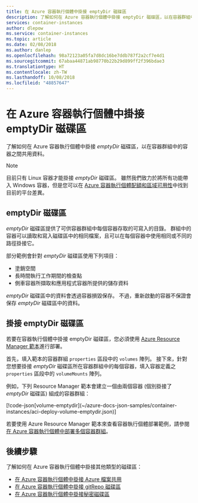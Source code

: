 ```yaml
---
title: 在 Azure 容器執行個體中掛接 emptyDir 磁碟區
description: 了解如何在 Azure 容器執行個體中掛接 emptyDir 磁碟區，以在容器群組中的容器之間共用資料
services: container-instances
author: dlepow
ms.service: container-instances
ms.topic: article
ms.date: 02/08/2018
ms.author: danlep
ms.openlocfilehash: 98a72123a05fa7d8dc16be7ddb787f2a2cf7e4d1
ms.sourcegitcommit: 67abaa44871ab98770b22b29d899ff2f396bdae3
ms.translationtype: HT
ms.contentlocale: zh-TW
ms.lasthandoff: 10/08/2018
ms.locfileid: "48857647"
---
```

# <a name="mount-an-emptydir-volume-in-azure-container-instances"></a>在 Azure 容器執行個體中掛接 emptyDir 磁碟區

了解如何在 Azure 容器執行個體中掛接 *emptyDir* 磁碟區，以在容器群組中的容器之間共用資料。

> [!NOTE]
> 目前只有 Linux 容器才能掛接 *emptyDir* 磁碟區。 雖然我們致力於將所有功能帶入 Windows 容器，但是您可以在 [Azure 容器執行個體配額和區域可用性](container-instances-quotas.md)中找到目前的平台差異。

## <a name="emptydir-volume"></a>emptyDir 磁碟區

*emptyDir* 磁碟區提供了可供容器群組中每個容器存取的可寫入的目錄。 群組中的容器可以讀取和寫入磁碟區中的相同檔案，且可以在每個容器中使用相同或不同的路徑掛接它。

部分範例會針對 *emptyDir* 磁碟區使用下列項目：

* 塗銷空間
* 長時間執行工作期間的檢查點
* 側車容器所擷取和應用程式容器所提供的儲存資料

*emptyDir* 磁碟區中的資料會透過容器損毀保存。 不過，重新啟動的容器不保證會保存 *emptyDir* 磁碟區中的資料。

## <a name="mount-an-emptydir-volume"></a>掛接 emptyDir 磁碟區

若要在容器執行個體中掛接 emptyDir 磁碟區，您必須使用 [Azure Resource Manager 範本](/azure/templates/microsoft.containerinstance/containergroups)進行部署。

首先，填入範本的容器群組 `properties` 區段中的 `volumes` 陣列。 接下來，針對您想要掛接 *emptyDir* 磁碟區所在容器群組中的每個容器，填入容器定義之 `properties` 區段中的 `volumeMounts` 陣列。

例如，下列 Resource Manager 範本會建立一個由兩個容器 (個別掛接了 *emptyDir* 磁碟區) 組成的容器群組：

<!-- https://github.com/Azure/azure-docs-json-samples/blob/master/container-instances/aci-deploy-volume-emptydir.json --> [!code-json[volume-emptydir](~/azure-docs-json-samples/container-instances/aci-deploy-volume-emptydir.json)]

若要使用 Azure Resource Manager 範本來查看容器執行個體部署範例，請參閱[在 Azure 容器執行個體中部署多個容器群組](container-instances-multi-container-group.md)。

## <a name="next-steps"></a>後續步驟

了解如何在 Azure 容器執行個體中掛接其他類型的磁碟區：

* [在 Azure 容器執行個體中掛接 Azure 檔案共用](container-instances-volume-azure-files.md)
* [在 Azure 容器執行個體中掛接 gitRepo 磁碟區](container-instances-volume-gitrepo.md)
* [在 Azure 容器執行個體中掛接秘密磁碟區](container-instances-volume-secret.md)
